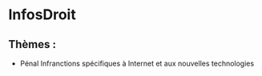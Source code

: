 # InfosDroit

## Thèmes :

* Pénal
Infranctions spécifiques à Internet et aux nouvelles technologies
